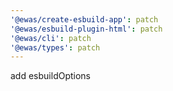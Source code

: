 ```yaml
---
'@ewas/create-esbuild-app': patch
'@ewas/esbuild-plugin-html': patch
'@ewas/cli': patch
'@ewas/types': patch
---
```


add esbuildOptions
